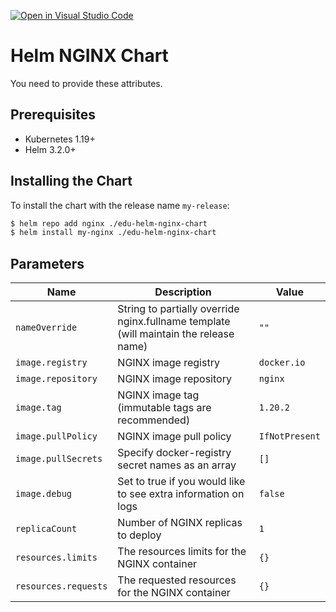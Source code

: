 [![Open in Visual Studio Code](https://classroom.github.com/assets/open-in-vscode-c66648af7eb3fe8bc4f294546bfd86ef473780cde1dea487d3c4ff354943c9ae.svg)](https://classroom.github.com/online_ide?assignment_repo_id=7677577&assignment_repo_type=AssignmentRepo)
# Helm NGINX Chart

You need to provide these attributes.

## Prerequisites

- Kubernetes 1.19+
- Helm 3.2.0+

## Installing the Chart

To install the chart with the release name `my-release`:

```bash
$ helm repo add nginx ./edu-helm-nginx-chart
$ helm install my-nginx ./edu-helm-nginx-chart
```

## Parameters

| Name                 | Description                                                                           | Value          |
|----------------------|---------------------------------------------------------------------------------------|----------------|
| `nameOverride`       | String to partially override nginx.fullname template (will maintain the release name) | `""`           |
| `image.registry`     | NGINX image registry                                                                  | `docker.io`    |
| `image.repository`   | NGINX image repository                                                                | `nginx`        |
| `image.tag`          | NGINX image tag (immutable tags are recommended)                                      | `1.20.2`       |
| `image.pullPolicy`   | NGINX image pull policy                                                               | `IfNotPresent` |
| `image.pullSecrets`  | Specify docker-registry secret names as an array                                      | `[]`           |
| `image.debug`        | Set to true if you would like to see extra information on logs                        | `false`        |
| `replicaCount`       | Number of NGINX replicas to deploy                                                    | `1`            |
| `resources.limits`   | The resources limits for the NGINX container                                          | `{}`           |
| `resources.requests` | The requested resources for the NGINX container                                       | `{}`           |
